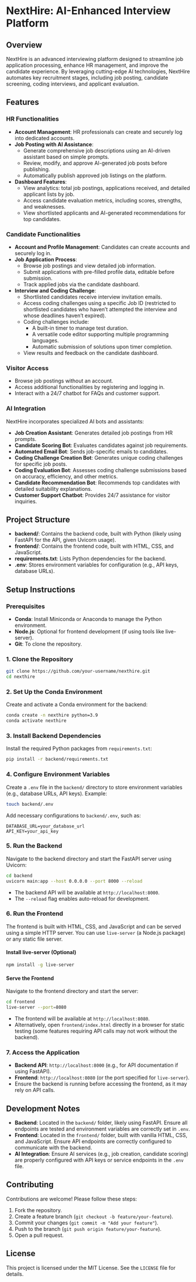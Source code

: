 # NextHire: AI-Enhanced Interview Platform

## Overview

NextHire is an advanced interviewing platform designed to streamline job application processing, enhance HR management, and improve the candidate experience. By leveraging cutting-edge AI technologies, NextHire automates key recruitment stages, including job posting, candidate screening, coding interviews, and applicant evaluation.

## Features

### HR Functionalities
- **Account Management**: HR professionals can create and securely log into dedicated accounts.
- **Job Posting with AI Assistance**:
  - Generate comprehensive job descriptions using an AI-driven assistant based on simple prompts.
  - Review, modify, and approve AI-generated job posts before publishing.
  - Automatically publish approved job listings on the platform.
- **Dashboard Features**:
  - View analytics: total job postings, applications received, and detailed applicant lists by job.
  - Access candidate evaluation metrics, including scores, strengths, and weaknesses.
  - View shortlisted applicants and AI-generated recommendations for top candidates.

### Candidate Functionalities
- **Account and Profile Management**: Candidates can create accounts and securely log in.
- **Job Application Process**:
  - Browse job postings and view detailed job information.
  - Submit applications with pre-filled profile data, editable before submission.
  - Track applied jobs via the candidate dashboard.
- **Interview and Coding Challenge**:
  - Shortlisted candidates receive interview invitation emails.
  - Access coding challenges using a specific Job ID (restricted to shortlisted candidates who haven’t attempted the interview and whose deadlines haven’t expired).
  - Coding challenges include:
    - A built-in timer to manage test duration.
    - A versatile code editor supporting multiple programming languages.
    - Automatic submission of solutions upon timer completion.
  - View results and feedback on the candidate dashboard.

### Visitor Access
- Browse job postings without an account.
- Access additional functionalities by registering and logging in.
- Interact with a 24/7 chatbot for FAQs and customer support.

### AI Integration
NextHire incorporates specialized AI bots and assistants:
- **Job Creation Assistant**: Generates detailed job postings from HR prompts.
- **Candidate Scoring Bot**: Evaluates candidates against job requirements.
- **Automated Email Bot**: Sends job-specific emails to candidates.
- **Coding Challenge Creation Bot**: Generates unique coding challenges for specific job posts.
- **Coding Evaluation Bot**: Assesses coding challenge submissions based on accuracy, efficiency, and other metrics.
- **Candidate Recommendation Bot**: Recommends top candidates with detailed suitability explanations.
- **Customer Support Chatbot**: Provides 24/7 assistance for visitor inquiries.

## Project Structure
- **backend/**: Contains the backend code, built with Python (likely using FastAPI for the API, given Uvicorn usage).
- **frontend/**: Contains the frontend code, built with HTML, CSS, and JavaScript.
- **requirements.txt**: Lists Python dependencies for the backend.
- **.env**: Stores environment variables for configuration (e.g., API keys, database URLs).

## Setup Instructions

### Prerequisites
- **Conda**: Install Miniconda or Anaconda to manage the Python environment.
- **Node.js**: Optional for frontend development (if using tools like live-server).
- **Git**: To clone the repository.

### 1. Clone the Repository
```bash
git clone https://github.com/your-username/nexthire.git
cd nexthire
```

### 2. Set Up the Conda Environment
Create and activate a Conda environment for the backend:
```bash
conda create -n nexthire python=3.9
conda activate nexthire
```

### 3. Install Backend Dependencies
Install the required Python packages from `requirements.txt`:
```bash
pip install -r backend/requirements.txt
```

### 4. Configure Environment Variables
Create a `.env` file in the `backend/` directory to store environment variables (e.g., database URLs, API keys). Example:
```bash
touch backend/.env
```
Add necessary configurations to `backend/.env`, such as:
```
DATABASE_URL=your_database_url
API_KEY=your_api_key
```

### 5. Run the Backend
Navigate to the backend directory and start the FastAPI server using Uvicorn:
```bash
cd backend
uvicorn main:app --host 0.0.0.0 --port 8000 --reload
```
- The backend API will be available at `http://localhost:8000`.
- The `--reload` flag enables auto-reload for development.

### 6. Run the Frontend
The frontend is built with HTML, CSS, and JavaScript and can be served using a simple HTTP server. You can use `live-server` (a Node.js package) or any static file server.

#### Install live-server (Optional)
```bash
npm install -g live-server
```

#### Serve the Frontend
Navigate to the frontend directory and start the server:
```bash
cd frontend
live-server --port=8080
```
- The frontend will be available at `http://localhost:8080`.
- Alternatively, open `frontend/index.html` directly in a browser for static testing (some features requiring API calls may not work without the backend).

### 7. Access the Application
- **Backend API**: `http://localhost:8000` (e.g., for API documentation if using FastAPI).
- **Frontend**: `http://localhost:8080` (or the port specified for `live-server`).
- Ensure the backend is running before accessing the frontend, as it may rely on API calls.

## Development Notes
- **Backend**: Located in the `backend/` folder, likely using FastAPI. Ensure all endpoints are tested and environment variables are correctly set in `.env`.
- **Frontend**: Located in the `frontend/` folder, built with vanilla HTML, CSS, and JavaScript. Ensure API endpoints are correctly configured to communicate with the backend.
- **AI Integration**: Ensure AI services (e.g., job creation, candidate scoring) are properly configured with API keys or service endpoints in the `.env` file.

## Contributing
Contributions are welcome! Please follow these steps:
1. Fork the repository.
2. Create a feature branch (`git checkout -b feature/your-feature`).
3. Commit your changes (`git commit -m "Add your feature"`).
4. Push to the branch (`git push origin feature/your-feature`).
5. Open a pull request.

## License
This project is licensed under the MIT License. See the `LICENSE` file for details.
